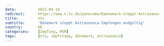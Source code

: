 ```yaml
---
date:          2021-04-14
redirect:      https://www.n-tv.de/panorama/Daenemark-stoppt-Astrazeneca-Impfungen-endgueltig-article22489707.html
title:         ntv
subtitle:      'Dänemark stoppt Astrazeneca-Impfungen endgültig'
country:       DE
categories:    [Impfung, MSM]
tags:          [ntv, impfstopp, dänemark, astrazeneca]
---
```

